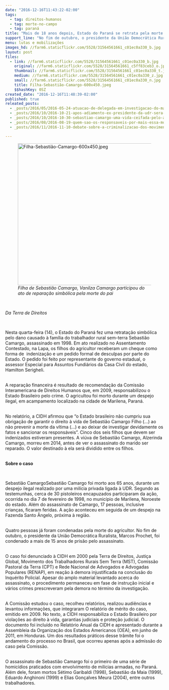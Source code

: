 ```yaml
---
date: "2016-12-16T11:43:22-02:00"
tags:
  - tag: direitos-humanos
  - tag: morte-no-campo
  - tag: paraná
title: "Mais de 18 anos depois, Estado do Paraná se retrata pela morte de trabalhador rural Sem Terra"
support_line: "No fim de outubro, o presidente da União Democrática Ruralista, Marcos Prochet, foi condenado a mais de 15 anos de prisão pelo assassinato"
menu: lutas e mobilizações
images_hd: //farm6.staticflickr.com/5528/31564561661_c01ec0a330_b.jpg
layout: post
files:
  - link: //farm6.staticflickr.com/5528/31564561661_c01ec0a330_b.jpg
    original: //farm6.staticflickr.com/5528/31564561661_c5ff83ceb3_o.jpg
    thumbnail: //farm6.staticflickr.com/5528/31564561661_c01ec0a330_t.jpg
    medium: //farm6.staticflickr.com/5528/31564561661_c01ec0a330_z.jpg
    small: //farm6.staticflickr.com/5528/31564561661_c01ec0a330_n.jpg
    title: Filha-Sebastião-Camargo-600x450.jpeg
    $$hashKey: 0SZ
created_date: "2016-12-16T11:48:39-02:00"
published: true
releated_posts:
  - _posts/2016/05/2016-05-24-atuacao-de-delegada-em-investigacao-do-massacre-de-quedas-do-iguacu-pr-deve-ser-investigada.md
  - _posts/2016/10/2016-10-21-apos-adiamento-ex-presidente-da-udr-sera-julgado-em-curitiba.md
  - _posts/2016/10/2016-10-30-sebastiao-camargo-uma-vida-ceifada-pelo-agronegocio.md
  - _posts/2016/08/2016-08-19-quem-sao-os-responsaveis-por-mais-essa-morte-no-campo.md
  - _posts/2016/11/2016-11-10-debate-sobre-a-criminalizacao-dos-movimentos-sociais-e-lutas-populares.md

---
```

<figure class="image"><img alt="Filha-Sebastião-Camargo-600x450.jpeg" height="450" src="//farm6.staticflickr.com/5528/31564561661_c01ec0a330_b.jpg" width="600" />
<figcaption><em>Filha de Sebasti&atilde;o Camargo, Vanilza Camargo participou do ato de repara&ccedil;&atilde;o simb&oacute;lica pela morte do pai</em></figcaption>
</figure>

<p>&nbsp;</p>

<p><em>Da Terra de Direitos&nbsp;</em></p>

<p>&nbsp;</p>

<p>Nesta quarta-feira (14), o Estado do Paran&aacute; fez uma retrata&ccedil;&atilde;o simb&oacute;lica pelo dano causado &agrave; fam&iacute;lia do trabalhador rural sem-terra Sebasti&atilde;o Camargo, assassinado em 1998. Em ato realizado no Assentamento Contestado, na Lapa, os filhos do agricultor receberam um cheque como forma de &nbsp;indeniza&ccedil;&atilde;o e um pedido formal de desculpas por parte do Estado. O pedido foi feito por representante do governo estadual, o assessor Especial para Assuntos Fundi&aacute;rios da Casa Civil do estado, Hamilton Serigheli.</p>

<p><br />
A repara&ccedil;&atilde;o financeira &eacute; resultado de recomenda&ccedil;&atilde;o da Comiss&atilde;o Interamericana de Direitos Humanos que, em 2009, responsabilizou o Estado Brasileiro pelo crime. O agricultou foi morto durante um despejo ilegal, em acampamento localizado na cidade de Marilena, Paran&aacute;.</p>

<p><br />
No relat&oacute;rio, a CIDH afirmou que &ldquo;o Estado brasileiro n&atilde;o cumpriu sua obriga&ccedil;&atilde;o de garantir o direito &agrave; vida de Sebasti&atilde;o Camargo Filho (&hellip;) ao n&atilde;o prevenir a morte da v&iacute;tima (&hellip;) e ao deixar de investigar devidamente os fatos e sancionar os respons&aacute;veis&rdquo;. Cinco dos seis filhos que devem ser indenizados estiveram presentes. A vi&uacute;va de Sebasti&atilde;o Camargo, Alzerinda Camargo, morreu em 2014, antes de ver o assassinato do marido ser reparado. O valor destinado &agrave; ela ser&aacute; dividido entre os filhos.</p>

<p><br />
<strong>Sobre o caso</strong></p>

<p>&nbsp;</p>

<p>Sebasti&atilde;o CamargoSebasti&atilde;o Camargo foi morto aos 65 anos, durante um despejo ilegal realizado por uma mil&iacute;cia privada ligada &agrave; UDR. Segundo as testemunhas, cerca de 30 pistoleiros encapuzados participaram da a&ccedil;&atilde;o, ocorrida no dia 7 de fevereiro de 1998, no munic&iacute;pio de Marilena, Noroeste do estado. Al&eacute;m do assassinato de Camargo, 17 pessoas, inclusive crian&ccedil;as, ficaram feridas. A a&ccedil;&atilde;o aconteceu em seguida de um despejo na Fazenda Santo &Acirc;ngelo, pr&oacute;xima &agrave; regi&atilde;o.</p>

<p><br />
Quatro pessoas j&aacute; foram condenadas pela morte do agricultor. No fim de outubro, o presidente da Uni&atilde;o Democr&aacute;tica Ruralista, Marcos Prochet, foi condenado a mais de 15 anos de pris&atilde;o pelo assassinato.</p>

<p><br />
O caso foi denunciado &agrave; CIDH em 2000 pela Terra de Direitos, Justi&ccedil;a Global, Movimento dos Trabalhadores Rurais Sem Terra (MST), Comiss&atilde;o Pastoral da Terra (CPT) e Rede Nacional de Advogados e Advogadas Populares (RENAP), em rea&ccedil;&atilde;o &agrave; demora injustificada na conclus&atilde;o do Inqu&eacute;rito Policial. Apesar do amplo material levantado acerca do assassinato, o procedimento permaneceu em fase de instru&ccedil;&atilde;o inicial e v&aacute;rios crimes prescreveram pela demora no t&eacute;rmino da investiga&ccedil;&atilde;o.</p>

<p><br />
A Comiss&atilde;o estudou o caso, recolheu relat&oacute;rios, realizou audi&ecirc;ncias e levantou informa&ccedil;&otilde;es, que integraram O relat&oacute;rio de m&eacute;rito do caso, emitido em 2009. No texto, a CIDH responsabiliza o Estado Brasileiro por viola&ccedil;&otilde;es ao direito &agrave; vida, garantias judiciais e prote&ccedil;&atilde;o judicial. O documento foi inclu&iacute;do no Relat&oacute;rio Anual da CIDH e apresentado durante a Assembleia da Organiza&ccedil;&atilde;o dos Estados Americanos (OEA), em junho de 2011, em Honduras. Um dos resultados pr&aacute;ticos desse tr&acirc;mite foi o andamento do processo no Brasil, que ocorreu apenas ap&oacute;s a admiss&atilde;o do caso pela Comiss&atilde;o.</p>

<p><br />
O assassinato de Sebasti&atilde;o Camargo foi o primeiro de uma s&eacute;rie de homic&iacute;dios praticados com envolvimento de mil&iacute;cias armadas, no Paran&aacute;. Al&eacute;m dele, foram mortos S&eacute;timo Garibaldi (1998), Sebasti&atilde;o da Maia (1999), Eduardo Anghinoni (1999) e Elias Gon&ccedil;alves Meura (2004), entre outros trabalhadores.</p>
